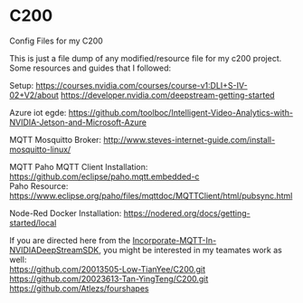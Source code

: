 # C200
Config Files for my C200  

This is just a file dump of any modified/resource file for my c200 project. Some resources and guides that I followed:

Setup: 
https://courses.nvidia.com/courses/course-v1:DLI+S-IV-02+V2/about 
https://developer.nvidia.com/deepstream-getting-started 

Azure iot egde:
https://github.com/toolboc/Intelligent-Video-Analytics-with-NVIDIA-Jetson-and-Microsoft-Azure

MQTT Mosquitto Broker:
http://www.steves-internet-guide.com/install-mosquitto-linux/

MQTT Paho MQTT Client Installation:
https://github.com/eclipse/paho.mqtt.embedded-c  
Paho Resource:
https://www.eclipse.org/paho/files/mqttdoc/MQTTClient/html/pubsync.html

Node-Red Docker Installation: 
https://nodered.org/docs/getting-started/local


If you are directed here from the [Incorporate-MQTT-In-NVIDIADeepStreamSDK](https://github.com/Jim-Chiew/Incorporate-MQTT-In-NVIDIADeepStreamSDK), you might be interested in my teamates work as well:  
https://github.com/20013505-Low-TianYee/C200.git  
https://github.com/20023613-Tan-YingTeng/C200.git  
https://github.com/Atlezs/fourshapes
